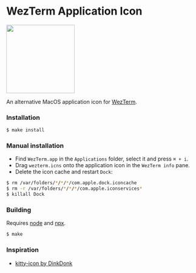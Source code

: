 # WezTerm Application Icon

<p float="left">
	<img src="wezterm.png" width="180">
</p>

An alternative MacOS application icon for [WezTerm](https://wezfurlong.org/wezterm/).

### Installation

```sh
$ make install
```

### Manual installation

- Find `WezTerm.app` in the `Applications` folder, select it and press `⌘ + i`.
- Drag `wezterm.icns` onto the application icon in the `WezTerm info` pane.
- Delete the icon cache and restart `Dock`:

```bash
$ rm /var/folders/*/*/*/com.apple.dock.iconcache
$ rm -r /var/folders/*/*/*/com.apple.iconservices*
$ killall Dock
```

### Building

Requires [node](https://nodejs.org/en/) and [npx](https://www.npmjs.com/package/npx).

```bash
$ make
```

### Inspiration

- [kitty-icon by DinkDonk](https://github.com/DinkDonk/kitty-icon)
